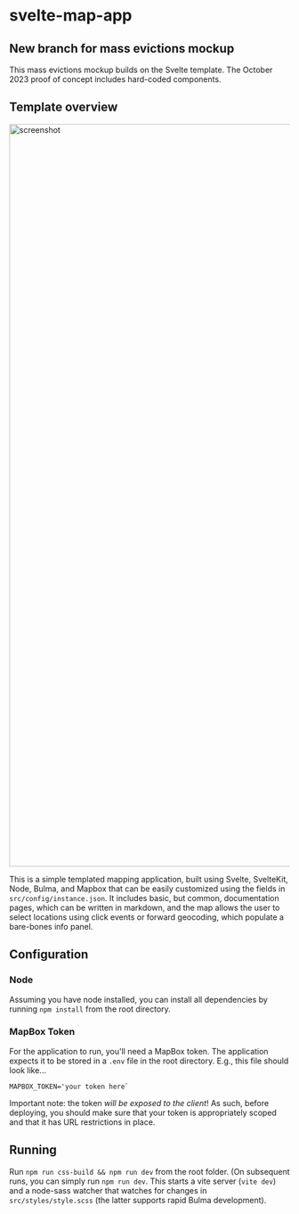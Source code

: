 # svelte-map-app

## New branch for mass evictions mockup 
This mass evictions mockup builds on the Svelte template. The October 2023 proof of concept includes hard-coded components. 

## Template overview

<img width="1333" alt="screenshot" src="https://github.com/Unnamed-Lab-DUSP/svelte-map-app/assets/10646361/1bb15da4-d70e-4a84-8349-9d8cb00fef13">

This is a simple templated mapping application, built using Svelte, SvelteKit, Node, Bulma, and Mapbox that can be easily customized using the fields in `src/config/instance.json`. It includes basic, but common, documentation pages, which can be written in markdown, and the map allows the user to select locations using click events or forward geocoding, which populate a bare-bones info panel.

## Configuration

### Node
Assuming you have node installed, you can install all dependencies by running `npm install` from the root directory.

### MapBox Token
For the application to run, you'll need a MapBox token. The application expects it to be stored in a `.env` file in the root directory. E.g., this file should look like...

```
MAPBOX_TOKEN='your token here`
```

Important note: the token _will be exposed to the client_! As such, before deploying, you should make sure that your token is appropriately scoped and that it has URL restrictions in place. 

## Running
Run `npm run css-build && npm run dev` from the root folder. (On subsequent runs, you can simply run `npm run dev`. This starts a vite server (`vite dev`) and a node-sass watcher that watches for changes in `src/styles/style.scss` (the latter supports rapid Bulma development). 

